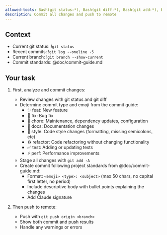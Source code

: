```yaml
---
allowed-tools: Bash(git status:*), Bash(git diff:*), Bash(git add:*), Bash(git commit:*), Bash(git log:*), Bash(git push:*), Bash(git branch:*)
description: Commit all changes and push to remote
---
```


## Context
- Current git status: !`git status`
- Recent commits: !`git log --oneline -5`
- Current branch: !`git branch --show-current`
- Commit standards: @doc/commit-guide.md

## Your task
1. First, analyze and commit changes:
   - Review changes with git status and git diff
   - Determine commit type and emoji from the commit guide:
     - ✨ feat: New feature
     - 🐛 fix: Bug fix  
     - 🔧 chore: Maintenance, dependency updates, configuration
     - 📝 docs: Documentation changes
     - 💄 style: Code style changes (formatting, missing semicolons, etc)
     - ♻️ refactor: Code refactoring without changing functionality
     - ✅ test: Adding or updating tests
     - ⚡ perf: Performance improvements
   - Stage all changes with `git add -A`
   - Create commit following project standards from @doc/commit-guide.md:
     - Format: `<emoji> <type>: <subject>` (max 50 chars, no capital first letter, no period)
     - Include descriptive body with bullet points explaining the changes
     - Add Claude signature
   
2. Then push to remote:
   - Push with `git push origin <branch>`
   - Show both commit and push results
   - Handle any warnings or errors